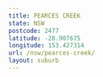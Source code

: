 ```yaml
---
title: PEARCES CREEK
state: NSW
postcode: 2477
latitude: -28.907675
longitude: 153.427314
url: /nsw/pearces-creek/
layout: suburb
---
```

